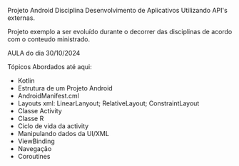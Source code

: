 Projeto Android Disciplina Desenvolvimento de Aplicativos Utilizando API's externas.

Projeto exemplo a ser evoluído durante o decorrer das disciplinas de acordo com o conteudo ministrado.

AULA do dia 30/10/2024

Tópicos Abordados até aqui:

- Kotlin
- Estrutura de um Projeto Android
- AndroidManifest.cml
- Layouts xml: LinearLanyout; RelativeLayout; ConstraintLayout
- Classe Activity
- Classe R
- Ciclo de vida da activity
- Manipulando dados da UI/XML
- ViewBinding
- Navegação
- Coroutines